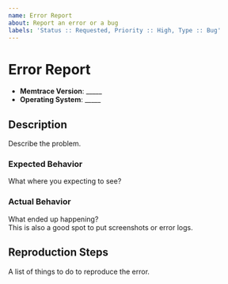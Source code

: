 ```yaml
---
name: Error Report
about: Report an error or a bug
labels: 'Status :: Requested, Priority :: High, Type :: Bug'
---
```


# Error Report #

* **Memtrace Version**: _____
* **Operating System**: _____

## Description ##

Describe the problem.

### Expected Behavior ###

What where you expecting to see?

### Actual Behavior ###

What ended up happening?  
This is also a good spot to put screenshots or error logs.

## Reproduction Steps ##

A list of things to do to reproduce the error.

